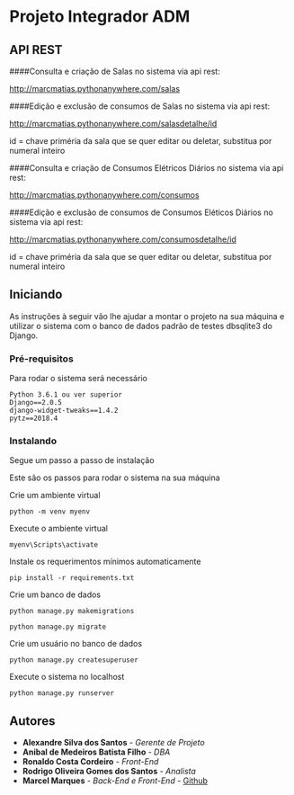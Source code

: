 # Projeto Integrador ADM

## API REST

####Consulta e criação de Salas no sistema via api rest:

http://marcmatias.pythonanywhere.com/salas

####Edição e exclusão de consumos de Salas no sistema via api rest:

http://marcmatias.pythonanywhere.com/salasdetalhe/id

id = chave priméria da sala que se quer editar ou deletar, substitua por numeral inteiro

####Consulta e criação de Consumos Elétricos Diários no sistema via api rest:

http://marcmatias.pythonanywhere.com/consumos

####Edição e exclusão de consumos de Consumos Eléticos Diários no sistema via api rest:

http://marcmatias.pythonanywhere.com/consumosdetalhe/id

id = chave priméria da sala que se quer editar ou deletar, substitua por numeral inteiro

## Iniciando

As instruções à seguir vão lhe ajudar a montar o projeto na sua máquina e utilizar o sistema com o banco de dados padrão de testes dbsqlite3 do Django.

### Pré-requisitos

Para rodar o sistema será necessário

```
Python 3.6.1 ou ver superior
Django==2.0.5
django-widget-tweaks==1.4.2
pytz==2018.4
```

### Instalando

Segue um passo a passo de instalação

Este são os passos para rodar o sistema na sua máquina


Crie um ambiente virtual
```
python -m venv myenv
```

Execute o ambiente virtual
```
myenv\Scripts\activate
```


Instale os requerimentos mínimos automaticamente
```
pip install -r requirements.txt
```

Crie um banco de dados
```
python manage.py makemigrations
```
```
python manage.py migrate
```
Crie um usuário no banco de dados

```
python manage.py createsuperuser
```

Execute o sistema no localhost
```
python manage.py runserver
```
<!--
## Running the tests

Explain how to run the automated tests for this system

### Break down into end to end tests

Explain what these tests test and why

```
Give an example
```

### And coding style tests

Explain what these tests test and why

```
Give an example
```

## Deployment

Add additional notes about how to deploy this on a live system

## Built With

* [Dropwizard](http://www.dropwizard.io/1.0.2/docs/) - The web framework used
* [Maven](https://maven.apache.org/) - Dependency Management
* [ROME](https://rometools.github.io/rome/) - Used to generate RSS Feeds

## Contributing

Please read [CONTRIBUTING.md](https://gist.github.com/PurpleBooth/b24679402957c63ec426) for details on our code of conduct, and the process for submitting pull requests to us.

## Versioning

We use [SemVer](http://semver.org/) for versioning. For the versions available, see the [tags on this repository](https://github.com/your/project/tags). -->

## Autores

* **Alexandre Silva dos Santos** - *Gerente de Projeto*
* **Anibal de Medeiros Batista Filho** - *DBA*
* **Ronaldo Costa Cordeiro** - *Front-End*
* **Rodrigo Oliveira Gomes dos Santos** - *Analista*
* **Marcel Marques** - *Back-End e Front-End* - [Github](https://github.com/marcmatias)

<!-- See also the list of [contributors](https://github.com/your/project/contributors) who participated in this project. -->

<!-- ## License

This project is licensed under the MIT License - see the [LICENSE.md](LICENSE.md) file for details

## Acknowledgments

* Hat tip to anyone whose code was used
* Inspiration
* etc -->
